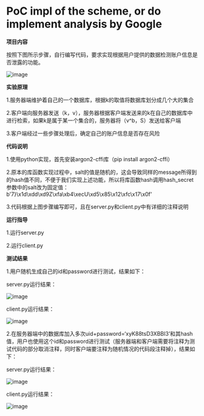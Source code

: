 # PoC impl of the scheme, or do implement analysis by Google

**项目内容**

按照下图所示步骤，自行编写代码，要求实现根据用户提供的数据检测账户信息是否泄露的功能。

![image](https://user-images.githubusercontent.com/105548921/180647923-0b1df700-9da9-4914-95b3-71a84c89cde0.png)

**实验原理**

1.服务器端维护着自己的一个数据库，根据k的取值将数据库划分成几个大的集合

2.客户端向服务器发送（k，v），服务器根据客户端发送来的k在自己的数据库中进行检索，如果k是属于某一个集合的，服务器将（v^b，S）发送给客户端

3.客户端经过一些步骤处理后，确定自己的账户信息是否存在风险

**代码说明**

1.使用python实现，首先安装argon2-cffi库（pip install argon2-cffi）

2.原本的库函数实现过程中，salt的值是随机的，这会导致同样的message所得到的hash值不同，不便于我们实现上述功能，所以将库函数hash调用hash_secret参数中的salt改为固定值：b'7}\x1d\xdd\xd9Z\xfa\xb4\xecU\xd5\x85\x12\xfc\x17\x0f'

3.代码根据上图步骤编写即可，且在server.py和client.py中有详细的注释说明

**运行指导**

1.运行server.py

2.运行client.py

**测试结果**

1.用户随机生成自己的id和password进行测试，结果如下：

server.py运行结果：

![image](https://user-images.githubusercontent.com/105548921/181724067-6eda6cf6-31cd-46d5-aa0f-d26506b93d39.png)

client.py运行结果：

![image](https://user-images.githubusercontent.com/105548921/181724045-0ad53a22-7848-4d57-9973-fe5a2a1a9bec.png)

2.在服务器端中的数据库加入多次uid+password=‘xyK88tsD3XBBI3’和其hash值，用户也使用这个id和password进行测试（服务器端和客户端需要将注释为测试代码的部分取消注释，同时客户端要注释为随机情况的代码段注释掉），结果如下：

server.py运行结果：

![image](https://user-images.githubusercontent.com/105548921/181723965-aafa77a6-1aba-424c-9c03-c0dfc49db445.png)

client.py运行结果：

![image](https://user-images.githubusercontent.com/105548921/181723892-82f49634-71f4-4053-b64d-abffca7fc1c2.png)

